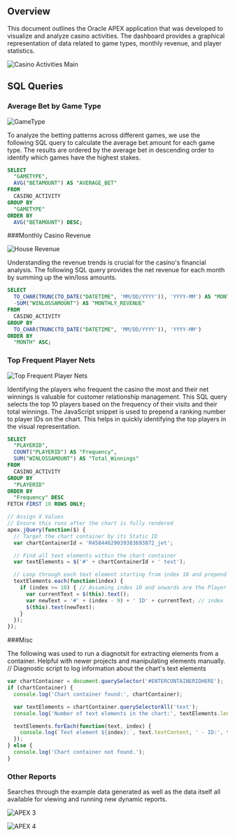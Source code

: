 ## Overview

This document outlines the Oracle APEX application that was developed to visualize and analyze casino activities. The dashboard provides a graphical representation of data related to game types, monthly revenue, and player statistics.

![Casino Activities Main](Casino%20Activities%20Main.png)

## SQL Queries

### Average Bet by Game Type

![GameType](GameType.png)

To analyze the betting patterns across different games, we use the following SQL query to calculate the average bet amount for each game type. The results are ordered by the average bet in descending order to identify which games have the highest stakes.

```sql
SELECT
  "GAMETYPE",
  AVG("BETAMOUNT") AS "AVERAGE_BET"
FROM
  CASINO_ACTIVITY
GROUP BY
  "GAMETYPE"
ORDER BY
  AVG("BETAMOUNT") DESC;
```

###Monthly Casino Revenue

![House Revenue](House%20Revenue.png)

Understanding the revenue trends is crucial for the casino's financial analysis. The following SQL query provides the net revenue for each month by summing up the win/loss amounts.

```sql
SELECT
  TO_CHAR(TRUNC(TO_DATE("DATETIME", 'MM/DD/YYYY')), 'YYYY-MM') AS "MONTH",
  -SUM("WINLOSSAMOUNT") AS "MONTHLY_REVENUE"
FROM
  CASINO_ACTIVITY
GROUP BY
  TO_CHAR(TRUNC(TO_DATE("DATETIME", 'MM/DD/YYYY')), 'YYYY-MM')
ORDER BY
  "MONTH" ASC;
```

### Top Frequent Player Nets

![Top Frequent Player Nets](Top%20Frequent%20Player%20Nets.png)

Identifying the players who frequent the casino the most and their net winnings is valuable for customer relationship management. This SQL query selects the top 10 players based on the frequency of their visits and their total winnings. The JavaScript snippet  is used to prepend a ranking number to player IDs on the chart. This helps in quickly identifying the top players in the visual representation.

```sql
SELECT
  "PLAYERID",
  COUNT("PLAYERID") AS "Frequency",
  SUM("WINLOSSAMOUNT") AS "Total_Winnings"
FROM
  CASINO_ACTIVITY
GROUP BY
  "PLAYERID"
ORDER BY
  "Frequency" DESC
FETCH FIRST 10 ROWS ONLY;
```
```javascript
// Assign X Values
// Ensure this runs after the chart is fully rendered
apex.jQuery(function($) {
  // Target the chart container by its Static ID
  var chartContainerId = 'R45844629039383693872_jet';

  // Find all text elements within the chart container
  var textElements = $('#' + chartContainerId + ' text');

  // Loop through each text element starting from index 10 and prepend the ranking
  textElements.each(function(index) {
    if (index >= 10) { // Assuming index 10 and onwards are the Player IDs
      var currentText = $(this).text();
      var newText = '#' + (index - 9) + ' ID' + currentText; // index - 9 to start counting from 1
      $(this).text(newText);
    }
  });
});

```


###Misc

The following was used to run a diagnotsit for extracting elements from a container. Helpful with newer projects and manipulating elements manually.
// Diagnostic script to log information about the chart's text elements

```javascript
var chartContainer = document.querySelector('#ENTERCONTAINERIDHERE');
if (chartContainer) {
  console.log('Chart container found:', chartContainer);

  var textElements = chartContainer.querySelectorAll('text');
  console.log('Number of text elements in the chart:', textElements.length);

  textElements.forEach(function(text, index) {
    console.log(`Text element ${index}:`, text.textContent, ' - ID:', text.id);
  });
} else {
  console.log('Chart container not found.');
}
```

### Other Reports

Searches through the example data generated as well as the data itself all available for viewing and running new dynamic reports.

![APEX 3](APEX_3.png)

![APEX 4](APEX_4.png)
